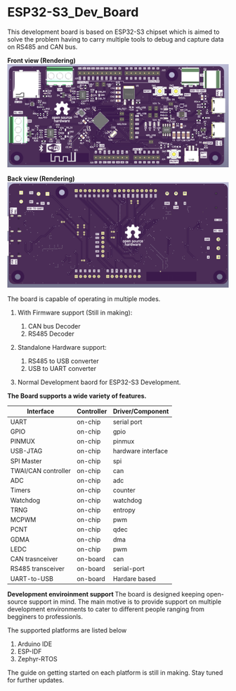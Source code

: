 # ESP32-S3_Dev_Board
This development board is based on ESP32-S3 chipset which is aimed to solve the problem having to carry multiple tools to debug and capture data on RS485 and CAN bus.

<strong> Front view (Rendering)</strong>
![plot](./Assets/front.png)


<strong> Back view (Rendering)</strong>
![plot](./Assets/back.png)

The board is capable of operating in multiple modes.
1. With Firmware support (Still in making):
    1. CAN bus Decoder
    2. RS485 Decoder 

2. Standalone Hardware support:
    1. RS485 to USB converter
    2. USB to UART converter

3. Normal Development baord for ESP32-S3 Development.

<strong>The Board supports a wide variety of features.</strong>

| Interface    | Controller | Driver/Component |
| -------- | ------- | ------- |
| UART | on-chip | serial port |
GPIO | on-chip | gpio |
PINMUX | on-chip | pinmux |
USB-JTAG | on-chip | hardware interface
SPI Master | on-chip | spi
TWAI/CAN controller | on-chip | can
ADC | on-chip | adc
Timers | on-chip | counter
Watchdog | on-chip | watchdog	
TRNG | on-chip | entropy
MCPWM | on-chip | pwm 
PCNT | on-chip | qdec
GDMA | on-chip | dma
LEDC | on-chip | pwm
CAN trasnceiver | on-board | can
RS485 transceiver | on-board | serial-port
UART-to-USB | on-board | Hardare based

<strong>Development enviroinment support </strong>
The board is designed keeping open-source support in mind.
The main motive is to provide support on multiple development environments to cater to different people ranging from begginers to professionls. 

The supported platforms are listed below

1. Arduino IDE
2. ESP-IDF
3. Zephyr-RTOS

The guide on getting started on each platform is still in making. Stay tuned for further updates. 

